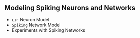 
## Modeling Spiking Neurons and Networks
- `LIF` Neuron Model
- `Spiking` Network Model
- Experiments with Spiking Networks

   
   

